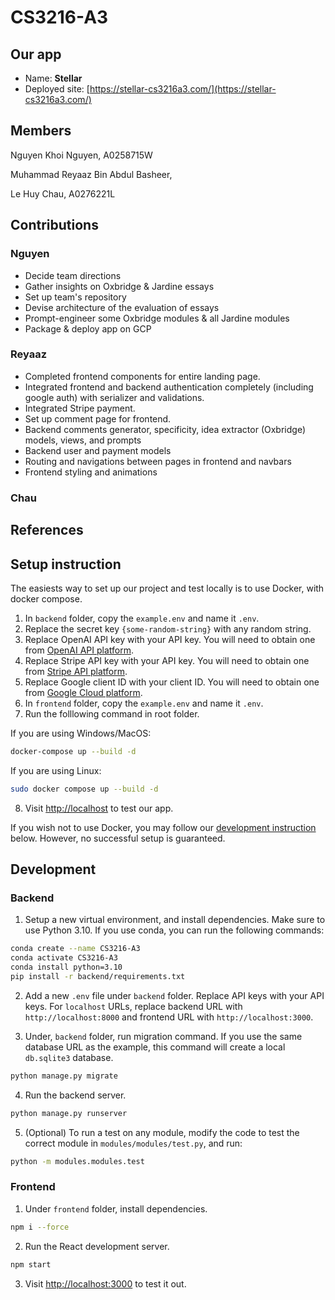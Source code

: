 # CS3216-A3

## Our app

- Name: **Stellar**
- Deployed site: [https://stellar-cs3216a3.com/](https://stellar-cs3216a3.com/)

## Members

Nguyen Khoi Nguyen, A0258715W

Muhammad Reyaaz Bin Abdul Basheer,

Le Huy Chau, A0276221L

## Contributions

### Nguyen

- Decide team directions
- Gather insights on Oxbridge & Jardine essays
- Set up team's repository
- Devise architecture of the evaluation of essays
- Prompt-engineer some Oxbridge modules & all Jardine modules
- Package & deploy app on GCP

### Reyaaz
- Completed frontend components for entire landing page.
- Integrated frontend and backend authentication completely (including google auth) with serializer and validations.
- Integrated Stripe payment.
- Set up comment page for frontend.
- Backend comments generator, specificity, idea extractor (Oxbridge) models, views, and prompts
- Backend user and payment models
- Routing and navigations between pages in frontend and navbars
- Frontend styling and animations

### Chau

## References

## Setup instruction

The easiests way to set up our project and test locally is to use Docker, with docker compose.

1. In `backend` folder, copy the `example.env` and name it `.env`.
2. Replace the secret key `{some-random-string}` with any random string.
3. Replace OpenAI API key with your API key. You will need to obtain one from [OpenAI API platform](https://platform.openai.com).
4. Replace Stripe API key with your API key. You will need to obtain one from [Stripe API platform](https://dashboard.stripe.com/).
5. Replace Google client ID with your client ID. You will need to obtain one from [Google Cloud platform](https://console.cloud.google.com/apis/).
6. In `frontend` folder, copy the `example.env` and name it `.env`.
7. Run the folllowing command in root folder.

If you are using Windows/MacOS:

```bash
docker-compose up --build -d
```

If you are using Linux:

```bash
sudo docker compose up --build -d
```

8. Visit [http://localhost](http://localhost) to test our app.

If you wish not to use Docker, you may follow our [development instruction](#development) below. However, no successful setup is guaranteed.

## Development

### Backend

1. Setup a new virtual environment, and install dependencies. Make sure to use Python 3.10. If you use conda, you can run the following commands:

```bash
conda create --name CS3216-A3
conda activate CS3216-A3
conda install python=3.10
pip install -r backend/requirements.txt
```

2. Add a new `.env` file under `backend` folder. Replace API keys with your API keys. For `localhost` URLs, replace backend URL with `http://localhost:8000` and frontend URL with `http://localhost:3000`.

3. Under, `backend` folder, run migration command. If you use the same database URL as the example, this command will create a local `db.sqlite3` database.

```bash
python manage.py migrate
```

4. Run the backend server.

```bash
python manage.py runserver
```

5. (Optional) To run a test on any module, modify the code to test the correct module in `modules/modules/test.py`, and run:

```bash
python -m modules.modules.test
```

### Frontend

1. Under `frontend` folder, install dependencies.

```bash
npm i --force
```

2. Run the React development server.

```bash
npm start
```

3. Visit [http://localhost:3000](http://localhost:3000) to test it out.
